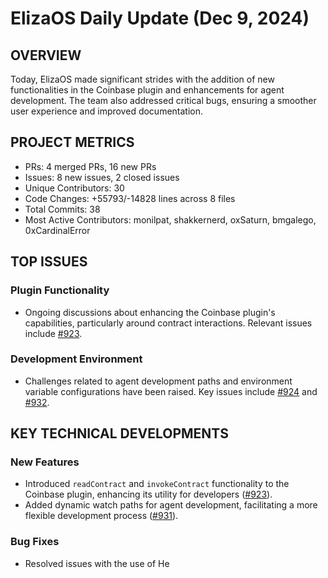 # ElizaOS Daily Update (Dec 9, 2024)

## OVERVIEW 
Today, ElizaOS made significant strides with the addition of new functionalities in the Coinbase plugin and enhancements for agent development. The team also addressed critical bugs, ensuring a smoother user experience and improved documentation.

## PROJECT METRICS
- PRs: 4 merged PRs, 16 new PRs
- Issues: 8 new issues, 2 closed issues
- Unique Contributors: 30
- Code Changes: +55793/-14828 lines across 8 files
- Total Commits: 38
- Most Active Contributors: monilpat, shakkernerd, oxSaturn, bmgalego, 0xCardinalError

## TOP ISSUES
### Plugin Functionality
- Ongoing discussions about enhancing the Coinbase plugin's capabilities, particularly around contract interactions. Relevant issues include [#923](https://github.com/elizaos/eliza/issues/923).

### Development Environment
- Challenges related to agent development paths and environment variable configurations have been raised. Key issues include [#924](https://github.com/elizaos/eliza/issues/924) and [#932](https://github.com/elizaos/eliza/issues/932).

## KEY TECHNICAL DEVELOPMENTS
### New Features
- Introduced `readContract` and `invokeContract` functionality to the Coinbase plugin, enhancing its utility for developers ([#923](https://github.com/elizaos/eliza/pull/923)).
- Added dynamic watch paths for agent development, facilitating a more flexible development process ([#931](https://github.com/elizaos/eliza/pull/931)).

### Bug Fixes
- Resolved issues with the use of He